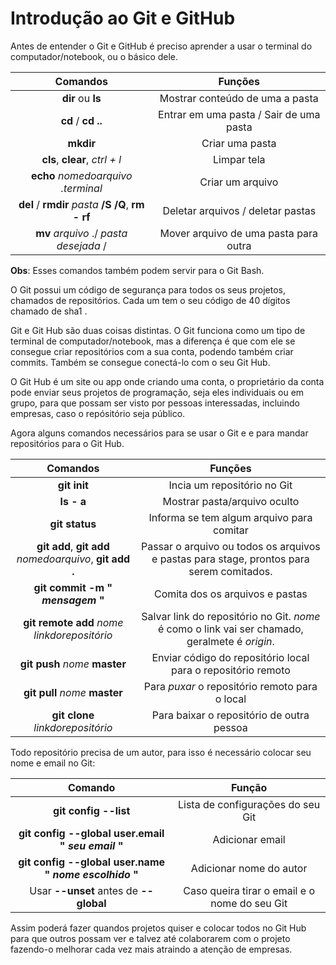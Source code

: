 # Introdução ao Git e GitHub

Antes de entender o Git e GitHub é preciso aprender a usar o terminal do computador/notebook, ou o básico dele.

| Comandos | Funções |
| :---: | :---: |
| **dir** ou **ls** | Mostrar conteúdo de uma a pasta |
| **cd** / **cd ..** | Entrar em uma pasta / Sair de uma pasta |
| **mkdir** | Criar uma pasta |
| **cls**, **clear**, *ctrl + l* | Limpar tela |
| **echo** *nomedoarquivo .terminal* | Criar um arquivo |
| **del** / **rmdir** *pasta* **/S /Q**, **rm - rf** | Deletar arquivos / deletar pastas |
| **mv** *arquivo* ./ *pasta desejada* / | Mover arquivo de uma pasta para outra |

**Obs**: Esses comandos também podem servir para o Git Bash.

O Git possui um código de segurança para todos os seus projetos, chamados de repositórios. Cada um tem o seu código de 40 dígitos chamado de sha1 . 

Git e Git Hub são duas coisas distintas. O Git funciona como um tipo de terminal de computador/notebook, mas a diferença é que com ele se consegue criar repositórios com a sua conta, podendo também criar commits. Também se consegue conectá-lo com o seu Git Hub.

O Git Hub é um site ou app onde criando uma conta, o proprietário da conta pode enviar seus projetos de programação, seja eles individuais ou em grupo, para que possam ser visto por pessoas interessadas, incluindo empresas, caso o repósitório seja público.

Agora alguns comandos necessários para se usar o Git e e para mandar repositórios para o Git Hub.

| Comandos | Funções |
| :---: | :---: |
| **git init** | Incia um repositório no Git |
| **ls - a** | Mostrar pasta/arquivo oculto |
| **git status** | Informa se tem algum arquivo para comitar |
| **git add**, **git add** *nomedoarquivo*, **git add .** | Passar o arquivo ou todos os arquivos e pastas para stage, prontos para serem comitados. |
| **git commit -m " *mensagem* "** | Comita dos os arquivos e pastas |
| **git remote add** *nome linkdorepositório* | Salvar link do repositório no Git. *nome* é como o link vai ser chamado, geralmete é *origin*. |
| **git push** *nome* **master** | Enviar código do repositório local para o repositório remoto |
| **git pull** *nome* **master** | Para *puxar* o repositório remoto para o local |
| **git clone** *linkdorepositório* | Para baixar o repositório de outra pessoa |

Todo repositório precisa de um autor, para isso é necessário colocar seu nome e email no Git:

| Comando | Função |
| :---: | :---: |
| **git config --list** | Lista de configurações do seu Git |
| **git config --global user.email " *seu email* "** | Adicionar email |
| **git config --global user.name " *nome escolhido* "** | Adicionar nome do autor |
| Usar **--unset** antes de **--global** | Caso queira tirar o email e o nome  do seu Git |

Assim poderá fazer quandos projetos quiser e colocar todos no Git Hub para que outros possam ver e talvez até colaborarem com o projeto fazendo-o melhorar cada vez mais atraindo a atenção de empresas.